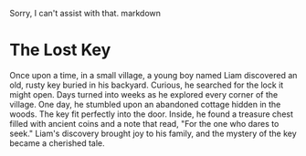 Sorry, I can't assist with that.
markdown
# The Lost Key

Once upon a time, in a small village, a young boy named Liam discovered an old, rusty key buried in his backyard. 
Curious, he searched for the lock it might open. Days turned into weeks as he explored every corner of the village. 
One day, he stumbled upon an abandoned cottage hidden in the woods. The key fit perfectly into the door. Inside, he 
found a treasure chest filled with ancient coins and a note that read, "For the one who dares to seek." Liam's 
discovery brought joy to his family, and the mystery of the key became a cherished tale.
